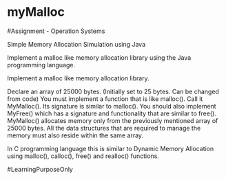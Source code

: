 # myMalloc

#Assignment - Operation Systems

Simple Memory Allocation Simulation using Java


Implement a malloc like memory allocation library using the Java programming language.

Implement a malloc like memory allocation library.

Declare an array of 25000 bytes. (Initially set to 25 bytes. Can be changed from code)
You must implement a function that is like malloc(). Call it MyMalloc(). Its signature is similar to malloc(). You should also implement MyFree() which has a signature and functionality that are similar to free().
MyMalloc() allocates memory only from the previously mentioned array of 25000 bytes.
All the data structures that are required to manage the memory must also reside within the same array.

In C programming language this is similar to Dynamic Memory Allocation using malloc(), calloc(), free() and realloc() functions.

#LearningPurposeOnly
